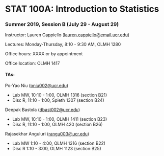 # STAT 100A: Introduction to Statistics
### Summer 2019, Session B (July 29 - August 29)
Instructor: Lauren Cappiello (lauren.cappiello@email.ucr.edu)

Lectures: Monday-Thursday, 8:10 - 9:30 AM, OLMH 1280

Office hours: XXXX or by appointment

Office location: OLMH 1417

#### TAs: 

Po-Yao Niu (pniu002@ucr.edu)
- Lab MW, 10:10 - 1:00, OLMH 1316 (section B21)
- Disc R, 11:10 - 1:00, Spieth 1307 (section B24)

Deepak Bastola (dbast002@ucr.edu)
- Lab MW, 10:10 - 1:00, OLMH 1411 (section B23)
- Disc R, 11:10 - 1:00, OLMH 420 (section B26)

Rajasekhar Anguluri (rangu003@ucr.edu)
- Lab MW 1:10 - 4:00, OLMH 1316 (section B22)
- Disc R 1:10 - 3:00, OLMH 1123 (section B25)
